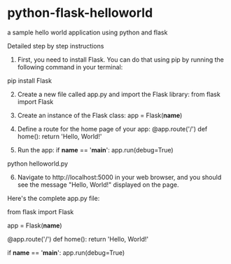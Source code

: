 # python-flask-helloworld
a sample hello world application using python and flask

Detailed step by step instructions

1. First, you need to install Flask. You can do that using pip by running the following command in your terminal:

pip install Flask

2. Create a new file called app.py and import the Flask library:
from flask import Flask

3. Create an instance of the Flask class:
app = Flask(__name__)

4. Define a route for the home page of your app:
@app.route('/')
def home():
    return 'Hello, World!'

5. Run the app:
if __name__ == '__main__':
    app.run(debug=True)
    
python helloworld.py

6. Navigate to http://localhost:5000 in your web browser, and you should see the message "Hello, World!" displayed on the page.


Here's the complete app.py file:

from flask import Flask

app = Flask(__name__)

@app.route('/')
def home():
    return 'Hello, World!'

if __name__ == '__main__':
    app.run(debug=True)

